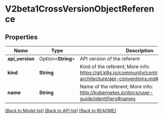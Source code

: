 # V2beta1CrossVersionObjectReference

## Properties

Name | Type | Description | Notes
------------ | ------------- | ------------- | -------------
**api_version** | Option<**String**> | API version of the referent | [optional]
**kind** | **String** | Kind of the referent; More info: https://git.k8s.io/community/contributors/devel/sig-architecture/api-conventions.md#types-kinds\" | 
**name** | **String** | Name of the referent; More info: http://kubernetes.io/docs/user-guide/identifiers#names | 

[[Back to Model list]](../README.md#documentation-for-models) [[Back to API list]](../README.md#documentation-for-api-endpoints) [[Back to README]](../README.md)


